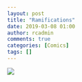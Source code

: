 ```yaml
---
layout: post
title: "Ramifications"
date: 2019-03-08 01:00
author: rcadmin
comments: true
categories: [Comics]
tags: []
---
```

<a href="../comics/2019/03/08"><img src="http://dl.bitsmack.com/comics/20190308.jpg" /></a>


